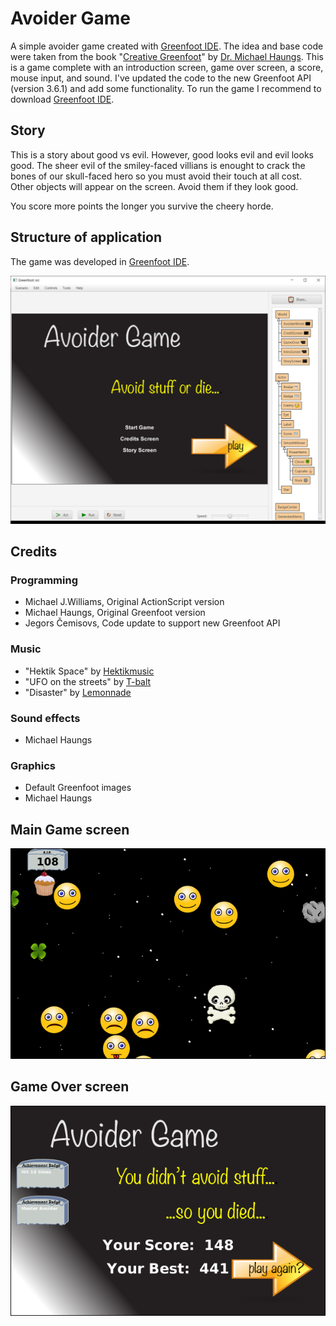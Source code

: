 # Avoider Game

A simple avoider game created with [Greenfoot IDE](https://www.greenfoot.org/home). The idea and base code were taken from the book "[Creative Greenfoot](https://www.packtpub.com/hardware-and-creative/creative-greenfoot)" by [Dr. Michael Haungs](http://users.csc.calpoly.edu/~mhaungs/). This is a game complete with an introduction screen, game over screen, a score, mouse input, and sound. I've updated the code to the new Greenfoot API (version 3.6.1) and add some functionality. To run the game I recommend to download [Greenfoot IDE](https://www.greenfoot.org/home).

## Story

This is a story about good vs evil. However, good looks evil and evil looks good. The sheer evil of the smiley-faced villians is enought to crack the bones of our skull-faced hero so you must avoid their touch at all cost. Other objects will appear on the screen. Avoid them if they look good.

You score more points the longer you survive the cheery horde.

## Structure of application

The game was developed in [Greenfoot IDE](https://www.greenfoot.org/home).

![Java Classes](screen-classes.png)

## Credits

### Programming

- Michael J.Williams, Original ActionScript version
- Michael Haungs, Original Greenfoot version
- Jegors Čemisovs, Code update to support new Greenfoot API

### Music

- "Hektik Space" by [Hektikmusic](https://www.newgrounds.com/audio/listen/425751)
- "UFO on the streets" by [T-balt](https://www.newgrounds.com/audio/listen/504436)
- "Disaster" by [Lemonnade](https://www.newgrounds.com/audio/listen/470536)

### Sound effects

- Michael Haungs

### Graphics

- Default Greenfoot images
- Michael Haungs

## Main Game screen

![Screenshot](Screenshot.png)

## Game Over screen

![Game Over](GameOver.png)
